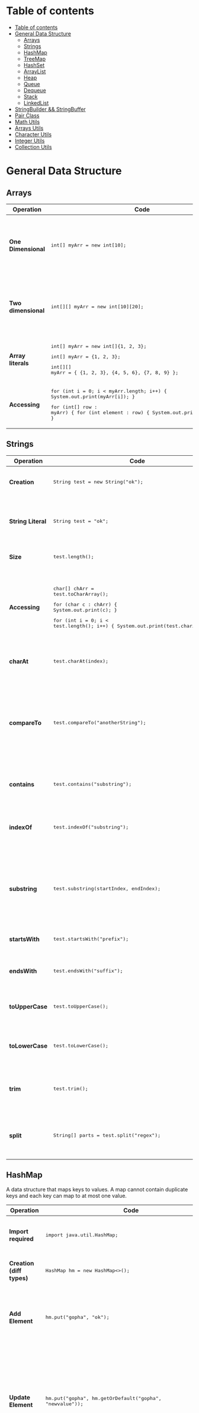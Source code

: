 # Table of contents

- [Table of contents](#table-of-contents)
- [General Data Structure](#general-data-structure)
  - [Arrays](#arrays)
  - [Strings](#strings)
  - [HashMap](#hashmap)
  - [TreeMap](#treemap)
  - [HashSet](#hashset)
  - [ArrayList](#arraylist)
  - [Heap](#heap)
  - [Queue](#queue)
  - [Dequeue](#dequeue)
  - [Stack](#stack)
  - [LinkedList](#linkedlist)
- [StringBuilder && StringBuffer](#stringbuilder--stringbuffer)
- [Pair Class](#pair-class)
- [Math Utils](#math-utils)
- [Arrays Utils](#arrays-utils)
- [Character Utils](#character-utils)
- [Integer Utils](#integer-utils)
- [Collection Utils](#collection-utils)


# General Data Structure

## Arrays
| Operation | Code | Description | TC |
|---|---|---|---|
| **One Dimensional** | <pre lang="java">int[] myArr = new int[10];</pre> | Creates a one-dimensional array of integers with a length of 10. |  |
| **Two dimensional** | <pre lang="java">int[][] myArr = new int[10][20];</pre> | Creates a two-dimensional array of integers with dimensions 10x20. |  |
| **Array literals** | <pre lang="java">int[] myArr = new int[]{1, 2, 3};</pre> <pre lang="java">int[] myArr = {1, 2, 3};</pre> <pre lang="java">int[][] myArr = { {1, 2, 3}, {4, 5, 6}, {7, 8, 9} };</pre> | Initializes arrays with literal values. |  |
| **Accessing** | <pre lang="java">for (int i = 0; i < myArr.length; i++) { System.out.print(myArr[i]); }</pre> <pre lang="java">for (int[] row : myArr) { for (int element : row) { System.out.print(element); } }</pre> | Iterates through elements of the array using loops. |  |


## Strings
| Operation | Code | Description | TC |
|---|---|---|---|
| **Creation** | <pre lang="java">String test = new String("ok");</pre> | Creates a new String object using the constructor. |  |
| **String Literal** | <pre lang="java">String test = "ok";</pre> | Creates a String object using string literal, which is more efficient and recommended. |  |
| **Size** | <pre lang="java">test.length();</pre> | Returns the length of the string. |  |
| **Accessing** | <pre lang="java">char[] chArr = test.toCharArray();</pre><pre lang="java">for (char c : chArr) { System.out.print(c); }</pre> <pre lang="java">for (int i = 0; i < test.length(); i++) { System.out.print(test.charAt(i)); } </pre> | Converts the string to a character array and iterates through each character using both enhanced for loop and traditional for loop. |  |
| **charAt** | <pre lang="java">test.charAt(index);</pre> | Returns the character at the specified index in the string. | O(1) |
| **compareTo** | <pre lang="java">test.compareTo("anotherString");</pre> | Compares two strings lexicographically. Returns a negative integer, zero, or a positive integer as the string is less than, equal to, or greater than the specified string. |  |
| **contains** | <pre lang="java">test.contains("substring");</pre> | Checks if the string contains the specified substring. |  |
| **indexOf** | <pre lang="java">test.indexOf("substring");</pre> | Returns the index of the first occurrence of the specified substring within the string, or -1 if not found. |  |
| **substring** | <pre lang="java">test.substring(startIndex, endIndex);</pre> | Returns a substring of the string starting from the specified startIndex (inclusive) to the endIndex (exclusive). |  |
| **startsWith** | <pre lang="java">test.startsWith("prefix");</pre> | Checks if the string starts with the specified prefix. |  |
| **endsWith** | <pre lang="java">test.endsWith("suffix");</pre> | Checks if the string ends with the specified suffix. |  |
| **toUpperCase** | <pre lang="java">test.toUpperCase();</pre> | Returns a new string with all characters converted to uppercase. |  |
| **toLowerCase** | <pre lang="java">test.toLowerCase();</pre> | Returns a new string with all characters converted to lowercase. |  |
| **trim** | <pre lang="java">test.trim();</pre> | Returns a new string with leading and trailing whitespace removed. |  |
| **split** | <pre lang="java">String[] parts = test.split("regex");</pre> | Splits the string into an array of substrings based on the specified regular expression. |  |



## HashMap
A data structure that maps keys to values. A map cannot contain duplicate keys and each key can map to at most one value.

| Operation | Code | Description | TC |
|---|---|---|---|
| **Import required** | <pre lang="java">import java.util.HashMap;</pre> | Importing the required HashMap class. |  |
| **Creation (diff types)** | <pre lang="java">HashMap hm = new HashMap<>();</pre> | Creates a new HashMap object. |  |
| **Add Element** | <pre lang="java">hm.put("gopha", "ok");</pre> | Adds an element to the HashMap with the specified key and value. | O(1) |
| **Update Element** | <pre lang="java">hm.put("gopha", hm.getOrDefault("gopha", "newvalue"));</pre> | Attempts to retrieve the value for the key "gopha". If not present, "newvalue" will be used instead and saved for the respective key of "gopha". | O(1) |
| **Remove element** | <pre lang="java">hm.remove("gopha");</pre> | Removes the entry with the specified key from the HashMap. | O(1) |
| **Search Element** | <pre lang="java">hm.containsKey("gopha");</pre><pre lang="java">hm.containsValue("ok");</pre> | Checks if the HashMap contains the specified key or value. | O(1) |
| **Size** | <pre lang="java">hm.size();</pre> | Returns the number of key-value mappings in this HashMap. |  |
| **Accessing** | <pre lang="java">for (Map.Entry entry : hm.entrySet())</pre><pre lang="java">{ System.out.println(entry.getKey() + " " + entry.getValue()); <br>}</pre><pre lang="java">for (String key : hm.keySet()) { System.out.println(key); }</pre><pre lang="java">for (String value : hm.values()) { System.out.println(value); }</pre> | Accesses the elements of the HashMap using various methods such as iterating over entries, keys, or values. |  |


## TreeMap
A Red-Black tree-based NavigableMap implementation. It is sorted according to the natural ordering of its keys, or by a Comparator provided at the time of creation.

| Operation | Code | Description | TC |
|---|---|---|---|
| **Import required** | <pre lang="java">import java.util.TreeMap;</pre> | Importing the required TreeMap class. |  |
| **Creation** | <pre lang="java">TreeMap<Integer, String> treeMap = new TreeMap<>();</pre> | Creates a new TreeMap object with keys sorted in natural order. |  |
| **Add Element** | <pre lang="java">treeMap.put(1, "apple");</pre> | Adds an element to the TreeMap with the specified key and value. | O(log n) |
| **Remove element** | <pre lang="java">treeMap.remove(1);</pre> | Removes the entry with the specified key from the TreeMap. | O(log n) |
| **Search Element** | <pre lang="java">treeMap.containsKey(1);</pre> <pre lang="java">treeMap.containsValue("apple");</pre> | Checks if the TreeMap contains the specified key or value. | O(log n) |
| **Size** | <pre lang="java">treeMap.size();</pre> | Returns the number of key-value mappings in this TreeMap. | O(1) |
| **Accessing** | <pre lang="java">treeMap.get(1);</pre> | Returns the value to which the specified key is mapped, or null if this map contains no mapping for the key. | O(log n) |
| **Navigable Operations** | <pre lang="java">treeMap.firstEntry();</pre> <pre lang="java">treeMap.lastEntry();</pre> <pre lang="java">treeMap.ceilingEntry(5);</pre> <pre lang="java">treeMap.floorEntry(5);</pre> | Provides navigational operations for retrieval based on keys. |  |



## HashSet
A collection that uses a Hash table for storage, only allowing unique elements to be added.

| Operation | Code | Description | TC |
|---|---|---|---|
| **Import required** | <pre lang="java">import java.util.HashSet;</pre> | Importing the required HashSet class. |  |
| **Creation** | <pre lang="java">HashSet<String> hs = new HashSet<>();</pre> | Creates a new HashSet object. |  |
| **Add Element** | <pre lang="java">hs.add("gopha ok");</pre> | Adds an element to the HashSet. | O(1) |
| **Remove Element** | <pre lang="java">hs.remove("gopha ok");</pre> | Removes the specified element from the HashSet. | O(1) |
| **Search element** | <pre lang="java">hs.contains("gopha ok");</pre> | Checks if the HashSet contains the specified element. | O(1) |
| **Size** | <pre lang="java">hs.size();</pre> | Returns the number of elements in the HashSet. | O(1) |
| **Accessing** | <pre lang="java">for (String s : hs) { System.out.println(s); }</pre> | Iterates through the elements of the HashSet. |  |




## ArrayList
A collection of data elements sequentially ordered from 0 to length - 1. This means that we are able to access an element inside an ArrayList by its position (index).

| Operation | Code | Description | TC |
|---|---|---|---|
| **Import required** | <pre lang="java">import java.util.ArrayList;</pre> | Importing the required ArrayList class. |  |
| **Creation** | <pre lang="java">ArrayList<Integer> list = new ArrayList<>();</pre><br><pre lang="java">List<Integer> list = new ArrayList<>();</pre> | Creates a new ArrayList object. |  |
| **Add Element** | <pre lang="java">list.add(1);</pre> | Adds an element to the end of the list. | O(1) |
| **Add Element at Start** | <pre lang="java">list.add(0, yourObject);</pre> | Inserts the specified element at the specified position in this list. | O(n) |
| **Update Element** | <pre lang="java">list.set(0, 100);</pre> | Updates the element at the specified index with the given value. | O(1) |
| **Remove Element** | <pre lang="java">list.remove(0);</pre><pre lang="java">list.clear();</pre> | Removes the element at the specified index or removes all elements from the list. | O(n) |
| **Remove Last Element in List** | <pre lang="java">List<Integer> temp = new ArrayList<>();</pre><pre lang="java">index=temp.size()-1; temp.remove(index);</pre> | Removes the last element from the list. | O(1) |
| **Size** | <pre lang="java">list.size();</pre> | Returns the number of elements in the list. | O(1) |
| **Accessing** | <pre lang="java">for (int i = 0; i < list.size(); i++) { System.out.println(list.get(i)); }</pre><pre lang="java">for (String s : list) { System.out.println(s); }</pre> | Iterates through the elements of the list using both traditional and enhanced for loop. | O(n) |
| **Sorting** | <pre lang="java">import java.util.Collections;</pre><pre lang="java">Collections.sort(list);</pre><pre lang="java">Collections.sort(list, Collections.reverseOrder());</pre> | Sorts the elements of the list in ascending or descending order. | O(n log n) |
| **Convert to Array** | <pre lang="java">T[] arr = list.toArray(new T[0]);</pre> | Converts the list to an array. | O(n) |







## Heap
A specialized tree-based data structure that satisfies the heap property: if A is a parent node of B, then the key (the value) of node A is ordered with respect to the key of node B with the same ordering applying across the entire heap. A heap can be classified further as either a "max heap" or a "min heap". In a max heap, the keys of parent nodes are always greater than or equal to those of the children, and the highest key is in the root node. In a min heap, the keys of parent nodes are less than or equal to those of the children, and the lowest key is in the root node. 

| Operation | Code | Description | TC |
|---|---|---|---|
| **Import required** | <pre lang="java">import java.util.PriorityQueue;</pre> | Importing the required PriorityQueue class. |  |
| **Creation** | <pre lang="java">PriorityQueue<Integer> pq = new PriorityQueue<>(Collections.reverseOrder);</pre><pre lang="java">PriorityQueue<Map.Entry<String, Integer>> pq = new PriorityQueue<>(</pre><pre lang="java">(a, b) -> a.getValue().equals(b.getValue()) ?</pre><pre lang="java">a.getKey().compareTo(b.getKey()) : a.getValue() - b.getValue() );</pre> | Creates a PriorityQueue with specified initial capacity and comparator. | O(n) |
| **Add Element** | <pre lang="java">pq.add(10);</pre> | Adds an element to the priority queue. | O(log n) |
| **View Top Element** | <pre lang="java">pq.peek();</pre> | Returns but does not remove the top element from the priority queue. | O(1) |
| **Remove Element** | <pre lang="java">pq.poll();</pre> | Returns and removes the top element from the priority queue. | O(log n) |
| **Size** | <pre lang="java">pq.size();</pre> | Returns the number of elements in the priority queue. | O(1) |
| **Accessing** |  |  |  |




## Queue
A collection of elements, supporting two principle operations: enqueue, which inserts an element into the queue, and dequeue, which removes an element from the queue.

| Operation | Code | Description | TC |
|---|---|---|---|
| **Import required** | <pre lang="java">import java.util.Queue;</pre> | Importing the required Queue interface. |  |
| **Creation** | <pre lang="java">Queue<Integer> q = new LinkedList<>();</pre> | Creates a new Queue instance using LinkedList. |  |
| **Add Element** | <pre lang="java">q.add(10);</pre><pre lang="java">boolean success = q.offer(10);</pre> | Adds an element to the queue. Returns true on successful insertion else it returns false. | O(1) |
| **View Top Element** | <pre lang="java">q.peek();</pre> | Returns the head of the queue, or null if the queue is empty. | O(1) |
| **Remove Element** | <pre lang="java">q.poll();</pre> | Removes and returns the head of the queue, or null if the queue is empty. | O(1) |
| **Size** | <pre lang="java">q.size();</pre><pre lang="java">q.isEmpty();</pre> | Returns the number of elements in the queue. Returns true if the queue is empty. | O(1) |
| **Accessing** |  |  |  |

## Dequeue
A double-ended queue (pronounced "deck") that supports insertion and removal of elements from both ends.

| Operation | Code | Description | TC |
|---|---|---|---|
| **Import required** | <pre lang="java">import java.util.Deque;</pre> | Importing the required Deque interface. |  |
| **Creation** | <pre lang="java">Deque<Integer> deque = new LinkedList<>();</pre> | Creates a new Deque instance using LinkedList. |  |
| **Add Element at Front** | <pre lang="java">deque.addFirst(10);</pre> | Inserts the specified element at the front of the deque. | O(1) |
| **Add Element at End** | <pre lang="java">deque.addLast(20);</pre> | Inserts the specified element at the end of the deque. | O(1) |
| **View First Element** | <pre lang="java">deque.peekFirst();</pre> | Retrieves, but does not remove, the first element of the deque, or returns null if the deque is empty. | O(1) |
| **View Last Element** | <pre lang="java">deque.peekLast();</pre> | Retrieves, but does not remove, the last element of the deque, or returns null if the deque is empty. | O(1) |
| **Remove First Element** | <pre lang="java">deque.pollFirst();</pre> | Retrieves and removes the first element of the deque, or returns null if the deque is empty. | O(1) |
| **Remove Last Element** | <pre lang="java">deque.pollLast();</pre> | Retrieves and removes the last element of the deque, or returns null if the deque is empty. | O(1) |
| **Size** | <pre lang="java">deque.size();</pre><pre lang="java">deque.isEmpty();</pre> | Returns the number of elements in the deque. Returns true if the deque is empty. | O(1) |







## Stack
A collection of elements, with two principle operations: push, which adds to the collection, and pop, which removes the most recently added element.

| Operation | Code | Description | TC |
|---|---|---|---|
| **Import required** | <pre lang="java">import java.util.Stack;</pre> | Importing the required Stack class. |  |
| **Creation** | <pre lang="java">Stack<Integer> st = new Stack<>();</pre> | Creates a new Stack object. |  |
| **Insert Element** | <pre lang="java">st.push(10);</pre> | Inserts an element onto the top of the stack. | O(1) |
| **View Top Element** | <pre lang="java">st.peek();</pre> | Returns the top element of the stack without removing it. | O(1) |
| **Remove Element** | <pre lang="java">st.pop();</pre> | Removes the top element from the stack and returns it. | O(1) |
| **Size** | <pre lang="java">st.size();</pre><pre lang="java">st.isEmpty();</pre> | Returns the number of elements in the stack. Returns true if the stack is empty. | O(1) |
| **Accessing** |  |  |  |




## LinkedList
A linear collection of data elements, called nodes, each pointing to the next node by means of a pointer. It is a data structure consisting of a group of nodes which together represent a sequence. 

| Operation | Code | Description | TC |
|---|---|---|---|
| **Import required** | <pre lang="java">import java.util.LinkedList;</pre> | Importing the required LinkedList class. |  |
| **Creation** | <pre lang="java">LinkedList<Integer> list = new LinkedList<>();</pre><pre lang="java">LinkedList<Integer> ll = new LinkedList(C);</pre> | Creates a new LinkedList instance, either empty or containing elements from a specified collection. |  |
| **Insert Element** | <pre lang="java">list.add(1);</pre>  | Inserts an element at the end of the linked list. | O(1) |
| **Update Element** | <pre lang="java">list.set(0, 100);</pre> | Updates the element at the specified index with the given value. | O(1) |
| **Remove Element** | <pre lang="java">list.remove(0);</pre><pre lang="java">list.remove(1);</pre><pre lang="java">list.clear();</pre> | Removes elements from the linked list: by index, by element, or all elements. | O(1) |
| **Size** | <pre lang="java">list.size();</pre>  | Returns the number of elements in the linked list. | O(1) |
| **Accessing** |  <pre lang="java">for (int i = 0; i < list.size(); i++) { System.out.println(list.get(i)); }</pre><pre lang="java">for (int i : list) { System.out.println(s); }</pre>   | Accesses elements of the linked list using a loop. | O(n) |
| **Get Last Element** | <pre lang="java">list.getLast();</pre> | Returns the last element in the linked list. | O(1) |
| **Get First Element** | <pre lang="java">list.getFirst();</pre> | Returns the first element in the linked list. | O(1) |

# StringBuilder && StringBuffer

### Difference

| Aspect           | StringBuilder                                | StringBuffer                              |
|------------------|----------------------------------------------|-------------------------------------------|
| Mutability       | Mutable                                      | Mutable                                   |
| Thread Safety    | Not thread-safe                              | Thread-safe                               |
| Performance      | Typically faster                             | Slightly slower due to synchronization   |
| Usability        | Preferred in single-threaded environments    | Preferred in multithreaded environments   |
| Introduced in    | Java 5                                       | Early versions of Java                    |
| Compatibility    | Part of Java Collections Framework           | Available for compatibility reasons      |
| Methods          | Identical methods and behavior               | Identical methods and behavior            |



### Operations


| Operation | Code | Description | TC |
|---|---|---|---|
| **Creation** | <pre lang="java">StringBuilder sb = new StringBuilder();</pre><pre lang="java">StringBuffer sbf = new StringBuffer();</pre> | Creates a new instance of StringBuilder and StringBuffer respectively. |  |
| **Append** | <pre lang="java">sb.append("hello");</pre><pre lang="java">sbf.append("world");</pre> | Appends the specified string representation to the end of the sequence. | O(1) |
| **Insert** | <pre lang="java">sb.insert(0, "java");</pre><pre lang="java">sbf.insert(0, "hello");</pre> | Inserts the specified string representation at the specified position. | O(n) |
| **Replace** | <pre lang="java">sb.replace(0, 2, "hi");</pre><pre lang="java">sbf.replace(0, 2, "hi");</pre> | Replaces the characters in a substring of the sequence with characters in the specified string. | O(n) |
| **Delete** | <pre lang="java">sb.delete(0, 2);</pre><pre lang="java">sbf.delete(0, 2);</pre> | Removes the characters in a substring of this sequence. | O(n) |
| **Reverse** | <pre lang="java">sb.reverse();</pre><pre lang="java">sbf.reverse();</pre> | Causes this character sequence to be replaced by the reverse of the sequence. | O(n) |
| **Get Length** | <pre lang="java">sb.length();</pre><pre lang="java">sbf.length();</pre> | Returns the length (number of characters) of the character sequence. | O(1) |
| **Convert to String** | <pre lang="java">sb.toString();</pre><pre lang="java">sbf.toString();</pre> | Returns a string representing the data in the sequence. | O(n) |



# Pair Class
| Operation | Code | Description | TC |
|---|---|---|---|
| **Import required** | <pre lang="java">import javafx.util.Pair;</pre> | Importing the required Pair class. |  |
| **Pair Class** | <pre lang="java">Pair<Integer, String> pair = new Pair<>(1, "one");</pre> | Represents a generic pair of two objects. |  |
| **Get First Item** | <pre lang="java">pair.getKey();</pre> | Returns the first item of the pair. | O(1) |
| **Get Second Item** | <pre lang="java">pair.getValue();</pre> | Returns the second item of the pair. | O(1) |



# Math Utils
| Method Signature                                | Description                                                                                      | Example                                                     |
|-------------------------------------------------|--------------------------------------------------------------------------------------------------|-------------------------------------------------------------|
| `Math.max(int a, int b)`                        | Returns the maximum of two integers.                                                             | `int result = Math.max(5, 8);`                              |
| `Math.min(int a, int b)`                        | Returns the minimum of two integers.                                                             | `int result = Math.min(5, 8);`                              |
| `Math.abs(int x)`                              | Returns the absolute value of an integer.                                                        | `int result = Math.abs(-5);`                                |
| `Math.pow(double a, double b)`                  | Returns the value of the first argument raised to the power of the second argument.              | `double result = Math.pow(2, 3);`                           |
| `Math.sqrt(double x)`                          | Returns the positive square root of a double value.                                               | `double result = Math.sqrt(25);`                            |
| `Math.ceil(double a)`                          | Returns the smallest (closest to negative infinity) double value that is greater than or equal to the argument and is equal to a mathematical integer. | `double result = Math.ceil(4.3);`                      |
| `Math.floor(double a)`                         | Returns the largest (closest to positive infinity) double value that is less than or equal to the argument and is equal to a mathematical integer. | `double result = Math.floor(4.9);`                     |
| `Math.round(float a)`                         | Returns the closest integer to the argument, with ties rounding to positive infinity.           | `long result = Math.round(4.5);`                            |
| `Math.random()`                                | Returns a double value with a positive sign, greater than or equal to 0.0 and less than 1.0.     | `double result = Math.random();`                            |



# Arrays Utils
| Method Signature                             | Description                                                                                   | Example                                                                     |
|----------------------------------------------|-----------------------------------------------------------------------------------------------|-----------------------------------------------------------------------------|
| `Arrays.sort(T[] arr)`                       | Sorts the specified array of objects into ascending order.                                   | `int[] arr = {3, 1, 4, 1, 5, 9, 2, 6};`<br>`Arrays.sort(arr);`            |
| `Arrays.asList(T... arr)`                   | Returns a fixed-size list backed by the specified array.                                      | `String[] arr = {"apple", "banana", "cherry"};`<br>`List<String> list = Arrays.asList(arr);` |
| `Arrays.fill(T[] arr, T val)`               | Assigns the specified value to each element of the specified array.                          | `int[] arr = new int[5];`<br>`Arrays.fill(arr, 7);`                        |
| `Arrays.equals(T[] arr1, T[] arr2)`         | Returns `true` if the two specified arrays of objects are equal to one another.              | `int[] arr1 = {1, 2, 3};`<br>`int[] arr2 = {1, 2, 3};`<br>`boolean isEqual = Arrays.equals(arr1, arr2);` |
| `Arrays.copyOf(T[] original, int newLength)` | Copies the specified array, truncating or padding with zeros (if necessary) so the copy has the specified length. | `int[] arr = {1, 2, 3};`<br>`int[] newArr = Arrays.copyOf(arr, 5);`       |
| `Arrays.toString(T[] arr)`                  | Returns a string representation of the contents of the specified array.                         | `int[] arr = {1, 2, 3};`<br>`String str = Arrays.toString(arr);`          |


# Character Utils
| Method Signature                                   | Description                                                                                                   | Example                                                                      |
|----------------------------------------------------|---------------------------------------------------------------------------------------------------------------|------------------------------------------------------------------------------|
| `Character.isLetter(char ch)`                     | Determines if the specified character is a letter.                                                            | `char ch = 'A';`<br>`boolean isLetter = Character.isLetter(ch);`             |
| `Character.isDigit(char ch)`                      | Determines if the specified character is a digit.                                                             | `char ch = '5';`<br>`boolean isDigit = Character.isDigit(ch);`               |
| `Character.isWhitespace(char ch)`                 | Determines if the specified character is white space.                                                         | `char ch = ' ';`<br>`boolean isWhitespace = Character.isWhitespace(ch);`     |
| `Character.isUpperCase(char ch)`                  | Determines if the specified character is an uppercase letter.                                                 | `char ch = 'A';`<br>`boolean isUpperCase = Character.isUpperCase(ch);`       |
| `Character.isLowerCase(char ch)`                  | Determines if the specified character is a lowercase letter.                                                  | `char ch = 'a';`<br>`boolean isLowerCase = Character.isLowerCase(ch);`       |
| `Character.isLetterOrDigit(char ch)`              | Determines if the specified character is a letter or digit.                                                   | `char ch = '7';`<br>`boolean isLetterOrDigit = Character.isLetterOrDigit(ch);`|
| `Character.toUpperCase(char ch)`                 | Converts the specified character to uppercase.                                                                | `char ch = 'a';`<br>`char upperCaseCh = Character.toUpperCase(ch);`          |
| `Character.toLowerCase(char ch)`                 | Converts the specified character to lowercase.                                                                | `char ch = 'A';`<br>`char lowerCaseCh = Character.toLowerCase(ch);`          |
| `Character.compare(char x, char y)`              | Compares two `char` values numerically.                                                                       | `char x = 'A';`<br>`char y = 'B';`<br>`int result = Character.compare(x, y);` |
| `Character.digit(char ch, int radix)`            | Returns the numeric value of the specified character (for radix up to 36). Returns -1 if the character is not a digit. | `char ch = '7';`<br>`int digitValue = Character.digit(ch, 10);`             |


# Integer Utils
| Method Signature                                   | Description                                                                                                    | Example                                                                      |
|----------------------------------------------------|----------------------------------------------------------------------------------------------------------------|------------------------------------------------------------------------------|
| `Integer.parseInt(String s)`                      | Parses the string argument as a signed decimal integer.                                                       | `String str = "123";`<br>`int num = Integer.parseInt(str);`                  |
| `Integer.valueOf(int i)`                          | Returns an Integer instance representing the specified int value.                                             | `int num = 123;`<br>`Integer integer = Integer.valueOf(num);`                 |

# Collection Utils
| Method Signature                                     | Description                                                                                                                | Example                                                                        |
|------------------------------------------------------|----------------------------------------------------------------------------------------------------------------------------|--------------------------------------------------------------------------------|
| `Collections.sort(List<T> list)`                     | Sorts the specified list into ascending order, according to the natural ordering of its elements.                         | `List<Integer> numbers = Arrays.asList(3, 1, 2);`<br>`Collections.sort(numbers);`|
| `Collections.sort(List<T> list, Comparator<? super T> c)` | Sorts the specified list according to the order induced by the specified comparator.                                       | `List<String> strings = Arrays.asList("banana", "apple", "orange");`<br>`Collections.sort(strings, Comparator.reverseOrder());` |






